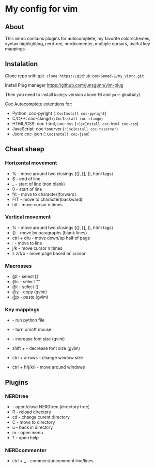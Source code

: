 # My config for vim

## About

This vimrc contains plugins for autocomplete, my favorite colorschemes, syntax highlighting, nerdtree, nerdcomenter, multiple cursors, useful key mappings

## Instalation

Clone repo with `git clone https://github.com/Somed-1/my_vimrc.git`

Install Plug manager https://github.com/junegunn/vim-plug

Then you need to install `Nodejs` version above 16 and `yarn` gloabaly\

Coc Autocomplete extentions for:
- Python: coc-pyright (`:CocInstall coc-pyright`)
- C/C++: coc-clangd (`:CocInstall coc-clangd`)
- HTML/CSS: coc-html, coc-css (`:CocInstall coc-html coc-css`)
- JavaScript: coc-tsserver (`:CocInstall coc-tsserver`)
- Json: coc-json (`:CocInstall coc-json`)


## Cheat sheep

### Horizontal movement

 - % - move around two closings ({}, [], (), html tags)
 - $ - end of line
 - _ - start of line (non blank)
 - 0 - start of line
 - f/t<character> - move to character(forward)
 - F/T<character> - move to character(backward)
 - <number>h/l - move cursor n times

### Vertical movement

 - % - move around two closings ({}, [], (), html tags)
 - {} - move by paragraphs (blank lines)
 - ctrl + d/u - move down/up half of page
 - :<number> - move to line
 - <number>j/k - move cursor n times
 - z z/t/b - move page based on cursor

### Macrosses
 - @l - select []
 - @s - select ""
 - @t - select ()
 - @y - copy (gvim)
 - @p - paste (gvim)

### Key mappings
 - <F5> - run python file
 - <F6> - turn on/off mouse
 - <F12> - increase font size (gvim)
 - shift + <F12> - decrease font size (gvim)

 - ctrl + arrows - change window size
 - ctrl + h/j/k/l - move around windows

## Plugins

### NERDtree
 - <F3> - open/close NERDtree (directory tree)
 - R - reload directory
 - cd - change curent directory
 - C - move to directory
 - u - back in directory
 - m - open menu
 - ? - open help

### NERDcommenter
 - ctrl + _ - comment/uncomment line/lines
